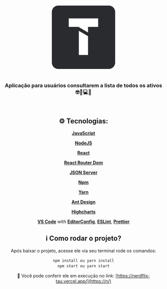 <p align="center">
  <a href="https://n/">
    <img alt="250" src="https://github.com/BeatrizOliveira250/desafio-tractian/blob/master/tractian.svg" />
  </a>
</p>

<h1 align="center"></h1>

<div align="center">

### Aplicação para usuários consultarem a lista de todos os ativos🤓🔧💻🚜

<p align="center">
  <a href="">
    <img all="500" src="" />
  </a>
</p>

## ⚙️ Tecnologias:
   [**JavaScript**](https://https://www.javascript.com//)
  
   [**NodeJS**](https://nodejs.org/en/)
   
   [**React**](https://pt-br.reactjs.org/)
      
   [**React Router Dom**](https://reactrouter.com/web/guides/quick-start/)
   
   [**JSON Server**](https://github.com/typicode/json-server/)
   
   [**Npm**](https://www.npmjs.com/)
   
   [**Yarn**](https://styled-components.com/)
   
   [**Ant Design**](https://styled-components.com/)
   
   [**Highcharts**](https://styled-components.com/)
   
   [**VS Code**](https://code.visualstudio.com/) with [**EditorConfig**](https://editorconfig.org/), [**ESLint**](https://eslint.org/), [**Prettier**](https://https://prettier.io/)
  
 
## ℹ️ Como rodar o projeto?

Após baixar o projeto, acesse ele via seu terminal rode os comandos:

```sh
npm install ou yarn install
npm start ou yarn start
```

🔗 Você pode conferir ele em execução no link:
  [https://nerdflix-tau.vercel.app/](https://n/)
